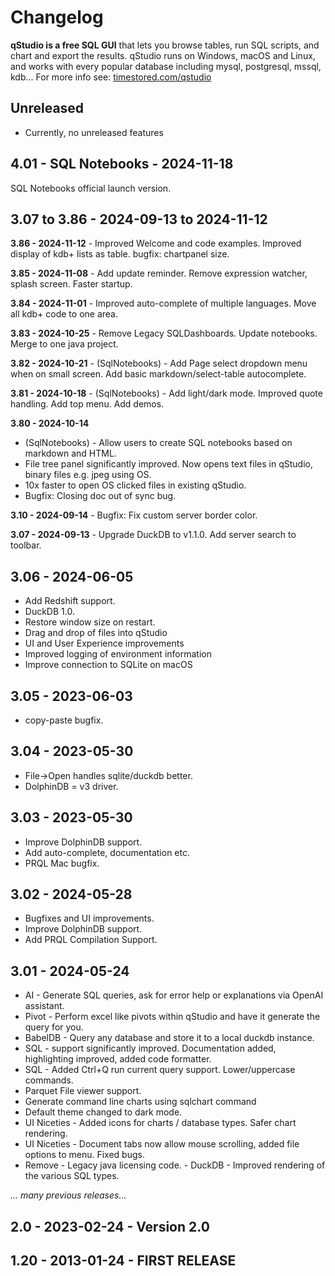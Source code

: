 # Changelog

**qStudio is a free SQL GUI** that lets you browse tables,
run SQL scripts, and chart and export the results.
qStudio runs on Windows, macOS and Linux, and works with
every popular database including mysql, postgresql, mssql, kdb…
For more info see:
[timestored.com/qstudio](https://timestored.com/qstudio)

## Unreleased

* Currently, no unreleased features

## 4.01 - SQL Notebooks - 2024-11-18

SQL Notebooks official launch version.

## 3.07 to 3.86 - 2024-09-13 to 2024-11-12

**3.86 - 2024-11-12**  - Improved Welcome and code examples. Improved display of kdb+ lists as table. bugfix: chartpanel size.

**3.85 - 2024-11-08**  - Add update reminder. Remove expression watcher, splash screen. Faster startup.

**3.84 - 2024-11-01**   - Improved auto-complete of multiple languages. Move all kdb+ code to one area.

**3.83 - 2024-10-25**  - Remove Legacy SQLDashboards. Update notebooks. Merge to one java project.

**3.82 - 2024-10-21** - (SqlNotebooks) - Add Page select dropdown menu when on small screen. Add basic markdown/select-table autocomplete.

**3.81 - 2024-10-18** - (SqlNotebooks) - Add light/dark mode. Improved quote handling. Add top menu. Add demos.

**3.80 - 2024-10-14**   

- (SqlNotebooks) - Allow users to create SQL notebooks based on markdown and HTML.
- File tree panel significantly improved. Now opens text files in qStudio, binary files e.g. jpeg using OS.
- 10x faster to open OS clicked files in existing qStudio.
- Bugfix: Closing doc out of sync bug. 

**3.10 - 2024-09-14**   - Bugfix: Fix custom server border color.

**3.07 - 2024-09-13**   - Upgrade DuckDB to v1.1.0. Add server search to toolbar. 

## 3.06 - 2024-06-05 
- Add Redshift support.
- DuckDB 1.0.
- Restore window size on restart.
- Drag and drop of files into qStudio
- UI and User Experience improvements
- Improved logging of environment information
- Improve connection to SQLite on macOS

## 3.05 - 2023-06-03 
- copy-paste bugfix.

## 3.04 - 2023-05-30 
- File->Open handles sqlite/duckdb better. 
- DolphinDB = v3 driver.

## 3.03 - 2023-05-30

- Improve DolphinDB support.
- Add auto-complete, documentation etc. 
- PRQL Mac bugfix.

## 3.02 - 2024-05-28   
- Bugfixes and UI improvements. 
- Improve DolphinDB support. 
- Add PRQL Compilation Support.

## 3.01 - 2024-05-24 
- AI - Generate SQL queries, ask for error help or explanations via OpenAI assistant.
- Pivot - Perform excel like pivots within qStudio and have it generate the query for you.
- BabelDB - Query any database and store it to a local duckdb instance.  
- SQL - support significantly improved. Documentation added, highlighting improved, added code formatter. 
- SQL - Added Ctrl+Q run current query support. Lower/uppercase commands.  
- Parquet File viewer support.
- Generate command line charts using sqlchart command 
- Default theme changed to dark mode.  
- UI Niceties - Added icons for charts / database types. Safer chart rendering. 
- UI Niceties - Document tabs now allow mouse scrolling, added file options to menu. Fixed bugs. 
- Remove - Legacy java licensing code.
					- DuckDB - Improved rendering of the various SQL types.

*... many previous releases...*

## 2.0 - 2023-02-24 - Version 2.0

## 1.20 - 2013-01-24 - FIRST RELEASE
